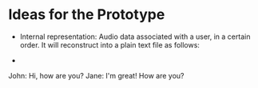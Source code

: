 # Ideas for the Prototype
 - Internal representation: Audio data associated with a user, in a certain order. It will reconstruct into a plain text file as follows:
 - ```
John:
  Hi, how are you?
Jane:
  I'm great! How are you?
```
